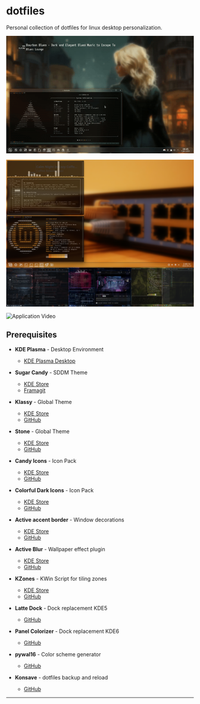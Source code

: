 # dotfiles

Personal collection of dotfiles for linux desktop personalization.

![Application Video](screenshots/desktop.gif)

![Application Screenshot](screenshots/main.png)

![Application Video](screenshots/preview.gif)

## Prerequisites

- **KDE Plasma** - Desktop Environment
  - [KDE Plasma Desktop](https://kde.org/de/plasma-desktop/)

- **Sugar Candy** - SDDM Theme
  - [KDE Store](https://store.kde.org/p/1312658/)
  - [Framagit](https://framagit.org/MarianArlt/sddm-sugar-candy)

- **Klassy** - Global Theme
  - [KDE Store](https://store.kde.org/p/2137614)
  - [GitHub](https://github.com/paulmcauley/klassy)

- **Stone** - Global Theme
  - [KDE Store](https://store.kde.org/p/1918405/)
  - [GitHub](https://github.com/ddh4r4m/Stone)

- **Candy Icons** - Icon Pack
  - [KDE Store](https://store.kde.org/p/1305251/)
  - [GitHub](https://github.com/EliverLara/candy-icons)

- **Colorful Dark Icons** - Icon Pack
  - [KDE Store](https://store.kde.org/p/2091068)
  - [GitHub](https://github.com/L4ki/Colorful-Plasma-Themes)

- **Active accent border** - Window decorations
  - [KDE Store](https://store.kde.org/p/2118297)
  - [GitHub](https://github.com/nclarius/Plasma-window-decorations)

- **Active Blur** - Wallpaper effect plugin
  - [KDE Store](https://store.kde.org/p/2134907)
  - [GitHub](https://github.com/bouteillerAlan/blurredwallpaper)

- **KZones** - KWin Script for tiling zones
  - [KDE Store](https://store.kde.org/p/1909220)
  - [GitHub](https://github.com/gerritdevriese/kzones)

- **Latte Dock** - Dock replacement KDE5
  - [GitHub](https://github.com/KDE/latte-dock)

- **Panel Colorizer** - Dock replacement KDE6
  - [GitHub](https://github.com/luisbocanegra/plasma-panel-colorizer)

- **pywal16** - Color scheme generator
  - [GitHub](https://github.com/eylles/pywal16)

- **Konsave** - dotfiles backup and reload
  - [GitHub](https://github.com/Prayag2/konsave)

---
